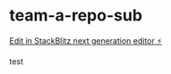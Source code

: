 # team-a-repo-sub

[Edit in StackBlitz next generation editor ⚡️](https://stackblitz.com/~/github.com/koki-takishita/team-a-repo-sub)

test